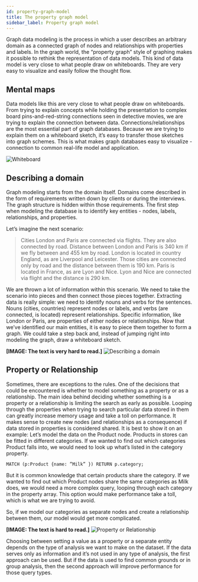 ```yaml
---
id: property-graph-model
title: The property graph model
sidebar_label: Property graph model
---
```


Graph data modeling is the process in which a user describes an arbitrary domain
as a connected graph of nodes and relationships with properties and labels. In
the graph world, the “property graph” style of graphing makes it possible to
rethink the representation of data models. This kind of data model is very close
to what people draw on whiteboards. They are very easy to visualize and easily
follow the thought flow.

## Mental maps

Data models like this are very close to what people draw on whiteboards. From
trying to explain concepts while holding the presentation to complex board
pins-and-red-string connections seen in detective movies, we are trying to
explain the connection between data. Connections/relationships are the most
essential part of graph databases. Because we are trying to explain them on a
whiteboard sketch, it’s easy to transfer those sketches into graph schemes. This
is what makes graph databases easy to visualize - connection to common real-life
model and application.

![Whiteboard](https://hackmd.io/_uploads/HkWNmTmz_.png)

## Describing a domain

Graph modeling starts from the domain itself. Domains come described in the form
of requirements written down by clients or during the interviews. The graph
structure is hidden within those requirements. The first step when modeling the
database is to identify key entities - nodes, labels, relationships, and
properties.

Let’s imagine the next scenario:
> Cities London and Paris are connected via flights. They are also connected by
> road. Distance between London and Paris is 340 km if we fly between and 455 km
> by road. London is located in country England, as are Liverpool and Leicester.
> Those cities are connected only by road and the distance between them is 190
> km. Paris is located in France, as are Lyon and Nice. Lyon and Nice are
> connected via flight and the distance is 290 km.

We are thrown a lot of information within this scenario. We need to take the
scenario into pieces and then connect those pieces together. Extracting data is
really simple: we need to identify nouns and verbs for the sentences.  Nouns
(cities, countries) represent nodes or labels, and verbs (are connected, is
located) represent relationships. Specific information, like London or Paris,
are properties of either nodes or relationships. Now that we’ve identified our
main entities, it is easy to piece them together to form a graph. We could take
a step back and, instead of jumping right into modeling the graph, draw a
whiteboard sketch.

**[IMAGE: The text is very hard to read.]** ![Describing a
domain](https://hackmd.io/_uploads/H1WwuY30w.jpg)


## Property or Relationship
Sometimes, there are exceptions to the rules. One of the decisions that could be
encountered is whether to model something as a property or as a relationship.
The main idea behind deciding whether something is a property or a relationship
is limiting the search as early as possible. Looping through the properties when
trying to search particular data stored in them can greatly increase memory
usage and take a toll on performance. It makes sense to create new nodes (and
relationships as a consequence)  if data stored in properties is considered
shared.
It is best to show it on an example: Let’s model the data on the Product node.
Products in stores can be fitted in different categories. If we wanted to find
out which categories Product falls into, we would need to look up what’s listed
in the category property.

`MATCH (p:Product {name: ”Milk” }) RETURN p.category;`

But it is common knowledge that certain products share the category. If we
wanted to find out which Product nodes share the same categories as Milk does,
we would need a more complex query, looping through each category in the
property array. This option would make performance take a toll, which is what we
are trying to avoid.

So, if we model our categories as separate nodes and create a relationship
between them, our model would get more complicated.

**[IMAGE: The text is hard to read.]** ![Property or
Relationship](https://hackmd.io/_uploads/H1B0rDnCP.jpg)


Choosing between setting a value as a property or a separate entity depends on
the type of analysis we want to make on the dataset. If the data serves only as
information and it’s not used in any type of analysis, the first approach can be
used. But if the data is used to find common grounds or in group analysis, then
the second approach will improve performance for those query types.
